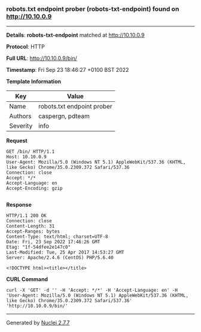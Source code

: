 ### robots.txt endpoint prober (robots-txt-endpoint) found on http://10.10.0.9
---
**Details**: **robots-txt-endpoint**  matched at http://10.10.0.9

**Protocol**: HTTP

**Full URL**: http://10.10.0.9/bin/

**Timestamp**: Fri Sep 23 18:46:27 +0100 BST 2022

**Template Information**

| Key | Value |
|---|---|
| Name | robots.txt endpoint prober |
| Authors | caspergn, pdteam |
| Severity | info |

**Request**
```http
GET /bin/ HTTP/1.1
Host: 10.10.0.9
User-Agent: Mozilla/5.0 (Windows NT 5.1) AppleWebKit/537.36 (KHTML, like Gecko) Chrome/35.0.2309.372 Safari/537.36
Connection: close
Accept: */*
Accept-Language: en
Accept-Encoding: gzip


```

**Response**
```http
HTTP/1.1 200 OK
Connection: close
Content-Length: 31
Accept-Ranges: bytes
Content-Type: text/html; charset=UTF-8
Date: Fri, 23 Sep 2022 17:46:26 GMT
Etag: "1f-54dfee2e147c0"
Last-Modified: Tue, 25 Apr 2017 14:53:27 GMT
Server: Apache/2.4.6 (CentOS) PHP/5.6.40

<!DOCTYPE html><title></title>

```


**CURL Command**
```
curl -X 'GET' -d '' -H 'Accept: */*' -H 'Accept-Language: en' -H 'User-Agent: Mozilla/5.0 (Windows NT 5.1) AppleWebKit/537.36 (KHTML, like Gecko) Chrome/35.0.2309.372 Safari/537.36' 'http://10.10.0.9/bin/'
```
---
Generated by [Nuclei 2.7.7](https://github.com/projectdiscovery/nuclei)